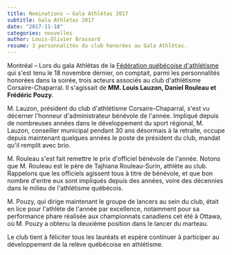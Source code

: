 ```yaml
---
title: Nominations – Gala Athlètas 2017
subtitle: Gala Athlètas 2017
date: "2017-11-18"
categories: nouvelles
author: Louis-Olivier Brassard
resume: 3 personnalités du club honorées au Gala Athlètas.
---
```


Montréal – Lors du gala Athlètas de la [Fédération québécoise d'athlétisme](http://athletisme-quebec.ca/) qui s'est tenu le 18 novembre dernier, on comptait, parmi les personnalités honorées dans la soirée, trois acteurs associés au club d'athlétisme Corsaire-Chaparral. Il s'agissait de **MM. Louis Lauzon, Daniel Rouleau et Frédéric Pouzy**.

M. Lauzon, président du club d'athlétisme Corsaire-Chaparral, s'est vu décerner l'honneur d'administrateur bénévole de l'année. Impliqué depuis de nombreuses années dans le développement du sport régional, M. Lauzon, conseiller municipal pendant 30 ans désormais à la retraite, occupe depuis maintenant quelques années le poste de président du club, mandat qu'il remplit avec brio.

M. Rouleau s'est fait remettre le prix d'officiel bénévole de l'année. Notons que M. Rouleau est le père de Tajhiana Rouleau-Surin, athlète au club. Rappelons que les officiels agissent tous à titre de bénévole, et que bon nombre d'entre eux sont impliqués depuis des années, voire des décennies dans le milieu de l'athlétisme québécois.

M. Pouzy, qui dirige maintenant le groupe de lancers au sein du club, était en lice pour l'athlète de l'année par excellence, notamment pour sa performance phare réalisée aux championnats canadiens cet été à Ottawa, où M. Pouzy a obtenu la deuxième position dans le lancer du marteau.

Le club tient à féliciter tous les lauréats et espère continuer à participer au développement de la relève québécoise en athlétisme.